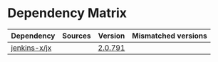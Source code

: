 # Dependency Matrix

Dependency | Sources | Version | Mismatched versions
---------- | ------- | ------- | -------------------
[jenkins-x/jx](https://github.com/jenkins-x/jx.git) |  | [2.0.791](https://github.com/jenkins-x/jx/releases/tag/v2.0.791) | 
